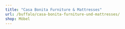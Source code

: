```yaml
---
title: "Casa Bonita Furniture & Mattresses"
url: /buffalo/casa-bonita-furniture-und-mattresses/
shop: Möbel
---
```

